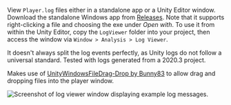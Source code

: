 View `Player.log` files either in a standalone app or a Unity Editor window. Download the standalone Windows app from [Releases](https://github.com/IronWarrior/UnityLogViewer). Note that it supports right-clicking a file and choosing the exe under _Open with_. To use it from within the Unity Editor, copy the `LogViewer` folder into your project, then access the window via `Window > Analysis > Log Viewer`.

It doesn't always split the log events perfectly, as Unity logs do not follow a universal standard. Tested with logs generated from a 2020.3 project.

Makes use of [UnityWindowsFileDrag-Drop by Bunny83](https://github.com/Bunny83/UnityWindowsFileDrag-Drop/tree/master) to allow drag and dropping files into the player window.

![Screenshot of log viewer window displaying example log messages.](https://i.imgur.com/dzsKztd.png)
